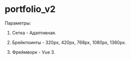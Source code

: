 # portfolio_v2

Параметры:

1) Сетка - Адаптивная.

2) Брейкпоинты - 320px, 420px, 768px, 1080px, 1360px.

3) Фреймворк - Vue 3.
